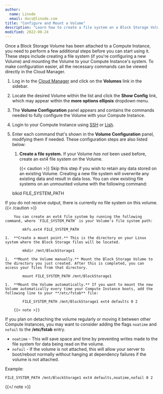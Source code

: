 ```yaml
---
author:
  name: Linode
  email: docs@linode.com
title: "Configure and Mount a Volume"
description: "Learn how to create a file system on a Block Storage Volume and mount it to a Compute Instance."
modified: 2022-08-24
---
```


Once a Block Storage Volume has been attached to a Compute Instance, you need to perform a few additional steps before you can start using it. These steps include creating a file system (if you're configuring a new Volume) and mounting the Volume to your Compute Instance's system. To make configuration easier, all the necessary commands can be viewed directly in the Cloud Manager.

1.  Log in to the [Cloud Manager](https://cloud.linode.com/linodes) and click on the **Volumes** link in the sidebar.

1.  Locate the desired Volume within the list and click the **Show Config** link, which may appear within the **more options ellipsis** dropdown menu.

1.  The **Volume Configuration** panel appears and contains the commands needed to fully configure the Volume with your Compute Instance.

1.  Login to your Compute Instance using [SSH](/docs/guides/connect-to-server-over-ssh/) or [Lish](/docs/guides/using-the-lish-console/).

1.  Enter each command that's shown in the **Volume Configuration** panel, modifying them if needed. These configuration steps are also listed below:

    1.  **Create a file system.** If your Volume *has not* been used before, create an ext4 file system on the Volume.

        {{< caution >}}
Skip this step if you wish to retain any data stored on an existing Volume. Creating a new file system will overwrite any existing data and result in data loss. You can view existing file systems on an unmounted volume with the following command:

    blkid FILE_SYSTEM_PATH

If you do not receive output, there is currently no file system on this volume.
    {{< /caution >}}

        You can create an ext4 file system by running the following command, where `FILE_SYSTEM_PATH` is your Volume's file system path:

            mkfs.ext4 FILE_SYSTEM_PATH

    1.  **Create a mount point.** This is the directory on your Linux system where the Block Storage files will be located.

            mkdir /mnt/BlockStorage1

    1.  **Mount the Volume manually.** Mount the Block Storage Volume to the directory you just created. After this is completed, you can access your files from that directory.

            mount FILE_SYSTEM_PATH /mnt/BlockStorage1

    1.  **Mount the Volume automatically.** If you want to mount the new Volume automatically every time your Compute Instance boots, add the following line to your **/etc/fstab** file:

            FILE_SYSTEM_PATH /mnt/BlockStorage1 ext4 defaults 0 2

        {{< note >}}
If you plan on detaching the volume regularly or moving it between other Compute Instances, you may want to consider adding the flags `noatime` and `nofail` to the **/etc/fstab** entry.

* `noatime` - This will save space and time by preventing writes made to the file system for data being read on the volume.
*  `nofail`  - If the volume is not attached, this will allow your server to boot/reboot normally without hanging at dependency failures if the volume is not attached.

Example:

    FILE_SYSTEM_PATH /mnt/BlockStorage1 ext4 defaults,noatime,nofail 0 2
{{</ note >}}